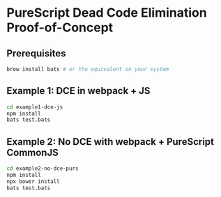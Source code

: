 # PureScript Dead Code Elimination Proof-of-Concept

## Prerequisites

```sh
brew install bats # or the equivalent on your system
```


## Example 1: DCE in webpack + JS

```sh
cd example1-dce-js
npm install
bats test.bats
```

## Example 2: No DCE with webpack + PureScript CommonJS

```sh
cd example2-no-dce-purs
npm install
npx bower install
bats test.bats
```
